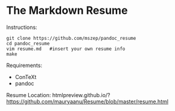 The Markdown Resume
===================

Instructions:

    git clone https://github.com/mszep/pandoc_resume
    cd pandoc_resume
    vim resume.md   #insert your own resume info
    make

Requirements:

 * ConTeXt
 * pandoc

Resume Location: htmlpreview.github.io/?https://github.com/mauryaanu/Resume/blob/master/resume.html
